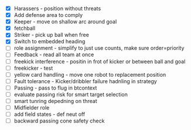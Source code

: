 - [x] Harassers - position without threats
- [x] Add defense area to comply
- [x] Keeper - move on shallow arc around goal
- [x] fetchball
- [x] Striker - pick up ball when free
- [x] Switch to embedded heading
- [ ] role assignment - simplify to just use counts, make sure order=priority
- [ ] Feedback - read all team at once
- [ ] freekick interference - positin in frot of kicker or between ball and goal
- [ ] freekicker - test
- [ ] yellow card handling - move one robot to replacement position
- [ ] Fault tolerance - Kicker/dribbler failure hadnling in strategy
- [ ] Passing - pass to flug in btcontext
- [ ] evaluate passing risk for smart target selection
- [ ] smart tunring depedning on threat
- [ ] Midfielder role
- [ ] add field states - def neut off
- [ ] backward passing cone safety check
